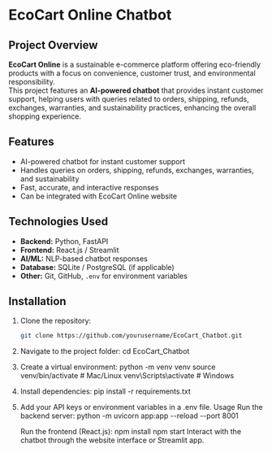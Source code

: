 # EcoCart Online Chatbot

## Project Overview
**EcoCart Online** is a sustainable e-commerce platform offering eco-friendly products with a focus on convenience, customer trust, and environmental responsibility.  
This project features an **AI-powered chatbot** that provides instant customer support, helping users with queries related to orders, shipping, refunds, exchanges, warranties, and sustainability practices, enhancing the overall shopping experience.

## Features
- AI-powered chatbot for instant customer support
- Handles queries on orders, shipping, refunds, exchanges, warranties, and sustainability
- Fast, accurate, and interactive responses
- Can be integrated with EcoCart Online website

## Technologies Used
- **Backend:** Python, FastAPI
- **Frontend:** React.js / Streamlit
- **AI/ML:** NLP-based chatbot responses
- **Database:** SQLite / PostgreSQL (if applicable)
- **Other:** Git, GitHub, `.env` for environment variables

## Installation
1. Clone the repository:
   ```bash
   git clone https://github.com/yourusername/EcoCart_Chatbot.git
2. Navigate to the project folder:
   cd EcoCart_Chatbot
3. Create a virtual environment:
   python -m venv venv
   source venv/bin/activate  # Mac/Linux
   venv\Scripts\activate     # Windows
4. Install dependencies:
   pip install -r requirements.txt
5. Add your API keys or environment variables in a .env file.
   Usage
   Run the backend server:
   python -m uvicorn app:app --reload --port 8001

   Run the frontend (React.js):
   npm install
   npm start
   Interact with the chatbot through the website interface or Streamlit app.